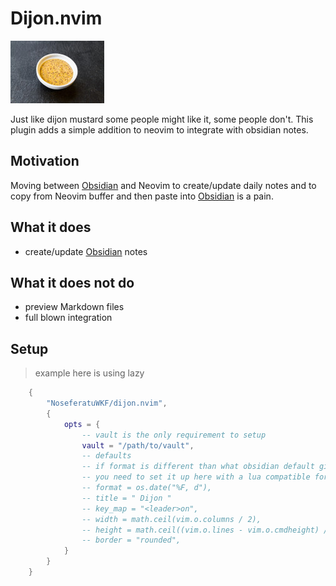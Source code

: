 # Dijon.nvim

![Dijon]( dijon.jpg )

Just like dijon mustard some people might like it, some people don't. This plugin adds a simple addition to neovim to integrate with obsidian notes.
## Motivation

Moving between [Obsidian](https://obsidian.md) and Neovim to create/update daily notes and to copy from Neovim buffer and then paste into [Obsidian](https://obsidian.md) is a pain.

## What it does
- create/update [Obsidian](https://obsidian.md) notes 

## What it does not do
- preview Markdown files
- full blown integration

## Setup

>example here is using lazy

```lua
    {
        "NoseferatuWKF/dijon.nvim",
        {
            opts = {
                -- vault is the only requirement to setup
                vault = "/path/to/vault",
                -- defaults
                -- if format is different than what obsidian default gives you
                -- you need to set it up here with a lua compatible format
                -- format = os.date("%F, d"),
                -- title = " Dijon "
                -- key_map = "<leader>on",
                -- width = math.ceil(vim.o.columns / 2),
                -- height = math.ceil((vim.o.lines - vim.o.cmdheight) / 2),
                -- border = "rounded",
            }
        }
    }
    
```

